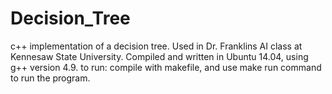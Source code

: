 # Decision_Tree
c++ implementation of a decision tree. Used in Dr. Franklins AI class at Kennesaw State University.
Compiled and written in Ubuntu 14.04, using g++ version 4.9. to run: compile with makefile, and use make run command to run the 
program.
